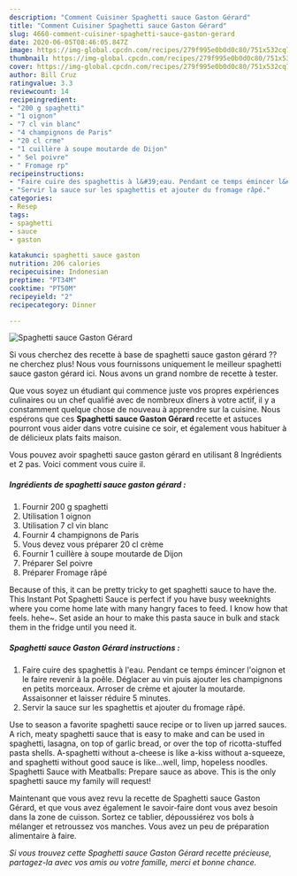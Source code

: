 ```yaml
---
description: "Comment Cuisiner Spaghetti sauce Gaston Gérard"
title: "Comment Cuisiner Spaghetti sauce Gaston Gérard"
slug: 4660-comment-cuisiner-spaghetti-sauce-gaston-gerard
date: 2020-06-05T08:46:05.847Z
image: https://img-global.cpcdn.com/recipes/279f995e0b0d0c80/751x532cq70/spaghetti-sauce-gaston-gerard-photo-principale-de-la-recette.jpg
thumbnail: https://img-global.cpcdn.com/recipes/279f995e0b0d0c80/751x532cq70/spaghetti-sauce-gaston-gerard-photo-principale-de-la-recette.jpg
cover: https://img-global.cpcdn.com/recipes/279f995e0b0d0c80/751x532cq70/spaghetti-sauce-gaston-gerard-photo-principale-de-la-recette.jpg
author: Bill Cruz
ratingvalue: 3.3
reviewcount: 14
recipeingredient:
- "200 g spaghetti"
- "1 oignon"
- "7 cl vin blanc"
- "4 champignons de Paris"
- "20 cl crme"
- "1 cuillère à soupe moutarde de Dijon"
- " Sel poivre"
- " Fromage rp"
recipeinstructions:
- "Faire cuire des spaghettis à l&#39;eau. Pendant ce temps émincer l&#39;oignon et le faire revenir à la poêle. Déglacer au vin puis ajouter les champignons en petits morceaux. Arroser de crème et ajouter la moutarde. Assaisonner et laisser réduire 5 minutes."
- "Servir la sauce sur les spaghettis et ajouter du fromage râpé."
categories:
- Resep
tags:
- spaghetti
- sauce
- gaston

katakunci: spaghetti sauce gaston 
nutrition: 206 calories
recipecuisine: Indonesian
preptime: "PT34M"
cooktime: "PT50M"
recipeyield: "2"
recipecategory: Dinner

---
```



![Spaghetti sauce Gaston Gérard](https://img-global.cpcdn.com/recipes/279f995e0b0d0c80/751x532cq70/spaghetti-sauce-gaston-gerard-photo-principale-de-la-recette.jpg)

Si vous cherchez des recette à base de spaghetti sauce gaston gérard ?? ne cherchez plus! Nous vous fournissons uniquement le meilleur spaghetti sauce gaston gérard ici. Nous avons un grand nombre de recette à tester.

Que vous soyez un étudiant qui commence juste vos propres expériences culinaires ou un chef qualifié avec de nombreux dîners à votre actif, il y a constamment quelque chose de nouveau à apprendre sur la cuisine. Nous espérons que ces <strong> Spaghetti sauce Gaston Gérard </strong> recette et astuces pourront vous aider dans votre cuisine ce soir, et également vous habituer à de délicieux plats faits maison.

<!--inarticleads1-->

Vous pouvez avoir spaghetti sauce gaston gérard en utilisant 8 Ingrédients et 2 pas. Voici comment vous cuire il.

##### Ingrédients de spaghetti sauce gaston gérard :

1. Fournir 200 g spaghetti
1. Utilisation 1 oignon
1. Utilisation 7 cl vin blanc
1. Fournir 4 champignons de Paris
1. Vous devez vous préparer 20 cl crème
1. Fournir 1 cuillère à soupe moutarde de Dijon
1. Préparer  Sel poivre
1. Préparer  Fromage râpé


Because of this, it can be pretty tricky to get spaghetti sauce to have the. This Instant Pot Spaghetti Sauce is perfect if you have busy weeknights where you come home late with many hangry faces to feed. I know how that feels. hehe~. Set aside an hour to make this pasta sauce in bulk and stack them in the fridge until you need it. 

<!--inarticleads2-->

##### Spaghetti sauce Gaston Gérard instructions :

1. Faire cuire des spaghettis à l&#39;eau. Pendant ce temps émincer l&#39;oignon et le faire revenir à la poêle. Déglacer au vin puis ajouter les champignons en petits morceaux. Arroser de crème et ajouter la moutarde. Assaisonner et laisser réduire 5 minutes.
1. Servir la sauce sur les spaghettis et ajouter du fromage râpé.


Use to season a favorite spaghetti sauce recipe or to liven up jarred sauces. A rich, meaty spaghetti sauce that is easy to make and can be used in spaghetti, lasagna, on top of garlic bread, or over the top of ricotta-stuffed pasta shells. A-spaghetti without a-cheese is like a-kiss without a-squeeze, and spaghetti without good sauce is like…well, limp, hopeless noodles. Spaghetti Sauce with Meatballs: Prepare sauce as above. This is the only spaghetti sauce my family will request! 

<!--inarticleads1-->

<p>
Maintenant que vous avez revu la recette de Spaghetti sauce Gaston Gérard, et que vous avez également le savoir-faire dont vous avez besoin dans la zone de cuisson. Sortez ce tablier, dépoussiérez vos bols à mélanger et retroussez vos manches. Vous avez un peu de préparation alimentaire à faire.
</p>

<p>
<i>Si vous trouvez cette Spaghetti sauce Gaston Gérard recette précieuse, partagez-la avec vos amis ou votre famille, merci et bonne chance.</i>
</p>
